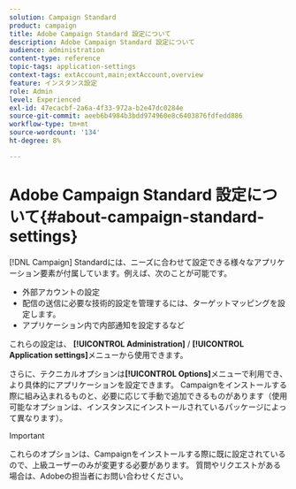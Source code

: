 ```yaml
---
solution: Campaign Standard
product: campaign
title: Adobe Campaign Standard 設定について
description: Adobe Campaign Standard 設定について
audience: administration
content-type: reference
topic-tags: application-settings
context-tags: extAccount,main;extAccount,overview
feature: インスタンス設定
role: Admin
level: Experienced
exl-id: 47ecacbf-2a6a-4f33-972a-b2e47dc0284e
source-git-commit: aeeb6b4984b3bdd974960e8c6403876fdfedd886
workflow-type: tm+mt
source-wordcount: '134'
ht-degree: 8%

---
```


# Adobe Campaign Standard 設定について{#about-campaign-standard-settings}

[!DNL Campaign] Standardには、ニーズに合わせて設定できる様々なアプリケーション要素が付属しています。例えば、次のことが可能です。

* 外部アカウントの設定
* 配信の送信に必要な技術的設定を管理するには、ターゲットマッピングを設定します。
* アプリケーション内で内部通知を設定するなど

これらの設定は、 **[!UICONTROL Administration]** / **[!UICONTROL Application settings]**&#x200B;メニューから使用できます。

さらに、テクニカルオプションは&#x200B;**[!UICONTROL Options]**&#x200B;メニューで利用でき、より具体的にアプリケーションを設定できます。 Campaignをインストールする際に組み込まれるものと、必要に応じて手動で追加できるものがあります（使用可能なオプションは、インスタンスにインストールされているパッケージによって異なります）。

>[!IMPORTANT]
>
>これらのオプションは、Campaignをインストールする際に既に設定されているので、上級ユーザーのみが変更する必要があります。 質問やリクエストがある場合は、Adobeの担当者にお問い合わせください。
